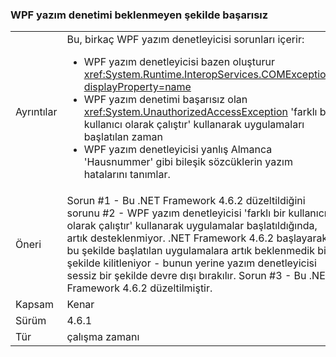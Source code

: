 ### <a name="wpf-spell-checking-fails-in-unexpected-ways"></a>WPF yazım denetimi beklenmeyen şekilde başarısız

|   |   |
|---|---|
|Ayrıntılar|Bu, birkaç WPF yazım denetleyicisi sorunları içerir:<ul><li>WPF yazım denetleyicisi bazen oluşturur <xref:System.Runtime.InteropServices.COMException?displayProperty=name></li><li>WPF yazım denetimi başarısız olan <xref:System.UnauthorizedAccessException> 'farklı bir kullanıcı olarak çalıştır' kullanarak uygulamaları başlatılan zaman</li><li>WPF yazım denetleyicisi yanlış Almanca 'Hausnummer' gibi bileşik sözcüklerin yazım hatalarını tanımlar.</li></ul>|
|Öneri|Sorun #1 - Bu .NET Framework 4.6.2 düzeltildiğini sorunu #2 - WPF yazım denetleyicisi 'farklı bir kullanıcı olarak çalıştır' kullanarak uygulamalar başlatıldığında, artık desteklenmiyor. .NET Framework 4.6.2 başlayarak, bu şekilde başlatılan uygulamalara artık beklenmedik bir şekilde kilitleniyor - bunun yerine yazım denetleyicisi sessiz bir şekilde devre dışı bırakılır. Sorun #3 - Bu .NET Framework 4.6.2 düzeltilmiştir.|
|Kapsam|Kenar|
|Sürüm|4.6.1|
|Tür|çalışma zamanı|

